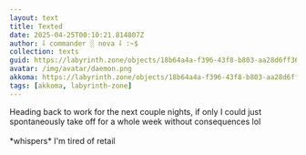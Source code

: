 ```yaml
---
layout: text
title: Texted
date: 2025-04-25T00:10:21.814007Z
author: ⸸ commander ░ nova ⸸ :~$
collection: texts
guid: https://labyrinth.zone/objects/18b64a4a-f396-43f8-b803-aa28d6ff3641
avatar: /img/avatar/daemon.png
akkoma: https://labyrinth.zone/objects/18b64a4a-f396-43f8-b803-aa28d6ff3641
tags: [akkoma, labyrinth-zone]
---
```


<p>Heading back to work for the next couple nights, if only I could just spontaneously take off for a whole week without consequences lol<br><br>*whispers* I'm tired of retail</p>